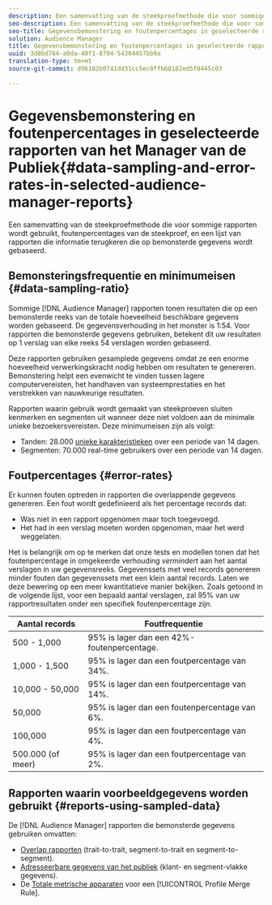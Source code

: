 ```yaml
---
description: Een samenvatting van de steekproefmethode die voor sommige rapporten wordt gebruikt, foutenpercentages van de steekproef, en een lijst van rapporten die informatie terugkeren die op bemonsterde gegevens wordt gebaseerd.
seo-description: Een samenvatting van de steekproefmethode die voor sommige rapporten wordt gebruikt, foutenpercentages van de steekproef, en een lijst van rapporten die informatie terugkeren die op bemonsterde gegevens wordt gebaseerd.
seo-title: Gegevensbemonstering en foutenpercentages in geselecteerde rapporten van het Manager van de Publiek
solution: Audience Manager
title: Gegevensbemonstering en foutenpercentages in geselecteerde rapporten van het Manager van de Publiek
uuid: 3d8bd764-a9da-40f1-8794-54304457bb9a
translation-type: tm+mt
source-git-commit: d96182b0741dd31cc5ec0ffb68182ed5f8445c03

---
```



# Gegevensbemonstering en foutenpercentages in geselecteerde rapporten van het Manager van de Publiek{#data-sampling-and-error-rates-in-selected-audience-manager-reports}

Een samenvatting van de steekproefmethode die voor sommige rapporten wordt gebruikt, foutenpercentages van de steekproef, en een lijst van rapporten die informatie terugkeren die op bemonsterde gegevens wordt gebaseerd.

## Bemonsteringsfrequentie en minimumeisen {#data-sampling-ratio}

Sommige [!DNL Audience Manager] rapporten tonen resultaten die op een bemonsterde reeks van de totale hoeveelheid beschikbare gegevens worden gebaseerd. De gegevensverhouding in het monster is 1:54. Voor rapporten die bemonsterde gegevens gebruiken, betekent dit uw resultaten op 1 verslag van elke reeks 54 verslagen worden gebaseerd.

Deze rapporten gebruiken gesamplede gegevens omdat ze een enorme hoeveelheid verwerkingskracht nodig hebben om resultaten te genereren. Bemonstering helpt een evenwicht te vinden tussen lagere computervereisten, het handhaven van systeemprestaties en het verstrekken van nauwkeurige resultaten.

Rapporten waarin gebruik wordt gemaakt van steekproeven sluiten kenmerken en segmenten uit wanneer deze niet voldoen aan de minimale unieke bezoekersvereisten. Deze minimumeisen zijn als volgt:

* Tanden: 28.000 [unieke karakteristieken](/help/using/features/traits/trait-qualification-reference.md#unique-trait-realizations) over een periode van 14 dagen.
* Segmenten: 70.000 real-time gebruikers over een periode van 14 dagen.

## Foutpercentages {#error-rates}

Er kunnen fouten optreden in rapporten die overlappende gegevens genereren. Een fout wordt gedefinieerd als het percentage records dat:

* Was niet in een rapport opgenomen maar toch toegevoegd.
* Het had in een verslag moeten worden opgenomen, maar het werd weggelaten.

Het is belangrijk om op te merken dat onze tests en modellen tonen dat het foutenpercentage in omgekeerde verhouding *vermindert* aan het aantal verslagen in uw gegevensreeks. Gegevenssets met veel records genereren minder fouten dan gegevenssets met een klein aantal records. Laten we deze bewering op een meer kwantitatieve manier bekijken. Zoals getoond in de volgende lijst, voor een bepaald aantal verslagen, zal 95% van uw rapportresultaten onder een specifiek foutenpercentage zijn.

| Aantal records | Foutfrequentie |
|--- |--- |
| 500 - 1,000 | 95% is lager dan een 42%-foutenpercentage. |
| 1,000 - 1,500 | 95% is lager dan een foutpercentage van 34%. |
| 10,000 - 50,000 | 95% is lager dan een foutpercentage van 14%. |
| 50,000 | 95% is lager dan een foutenpercentage van 6%. |
| 100,000 | 95% is lager dan een foutpercentage van 4%. |
| 500.000 (of meer) | 95% is lager dan een foutpercentage van 2%. |

## Rapporten waarin voorbeeldgegevens worden gebruikt {#reports-using-sampled-data}

De [!DNL Audience Manager] rapporten die bemonsterde gegevens gebruiken omvatten:

* [Overlap rapporten](../reporting/dynamic-reports/dynamic-reports.md#interactive-and-overlap-reports) (trait-to-trait, segment-to-trait en segment-to-segment).
* [Adresseerbare gegevens van het publiek](../features/addressable-audiences.md) (klant- en segment-vlakke gegevens).
* De [Totale metrische apparaten](../features/profile-merge-rules/profile-link-metrics.md#merge-rule-metrics) voor een [!UICONTROL Profile Merge Rule].
